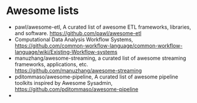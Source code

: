 # Awesome lists

- pawl/awesome-etl, A curated list of awesome ETL frameworks, libraries, and software. https://github.com/pawl/awesome-etl
- Computational Data Analysis Workflow Systems, https://github.com/common-workflow-language/common-workflow-language/wiki/Existing-Workflow-systems
- manuzhang/awesome-streaming, a curated list of awesome streaming frameworks, applications, etc. https://github.com/manuzhang/awesome-streaming
- pditommaso/awesome-pipeline, A curated list of awesome pipeline toolkits inspired by Awesome Sysadmin, https://github.com/pditommaso/awesome-pipeline
- 

